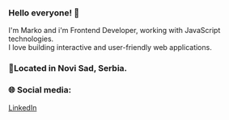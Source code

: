 ### Hello everyone! 👋

I'm Marko and i'm Frontend Developer, working with JavaScript technologies.  
I love building interactive and user-friendly web applications.

### 🎯Located in Novi Sad, Serbia.

### 🌐 Social media:
[LinkedIn](https://www.linkedin.com/in/marko-teovanovic-91570a20b/)


